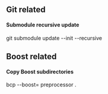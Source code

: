 
## Git related
#### Submodule recursive update
git submodule update --init --recursive


## Boost related
#### Copy Boost subdirectories
bcp --boost=<boost install location> preprocessor .
